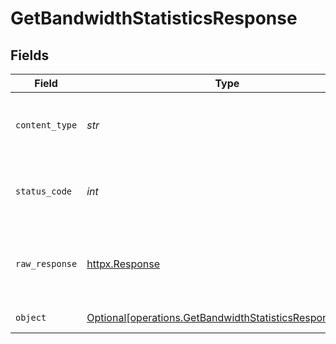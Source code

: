 # GetBandwidthStatisticsResponse


## Fields

| Field                                                                                                                    | Type                                                                                                                     | Required                                                                                                                 | Description                                                                                                              |
| ------------------------------------------------------------------------------------------------------------------------ | ------------------------------------------------------------------------------------------------------------------------ | ------------------------------------------------------------------------------------------------------------------------ | ------------------------------------------------------------------------------------------------------------------------ |
| `content_type`                                                                                                           | *str*                                                                                                                    | :heavy_check_mark:                                                                                                       | HTTP response content type for this operation                                                                            |
| `status_code`                                                                                                            | *int*                                                                                                                    | :heavy_check_mark:                                                                                                       | HTTP response status code for this operation                                                                             |
| `raw_response`                                                                                                           | [httpx.Response](https://www.python-httpx.org/api/#response)                                                             | :heavy_check_mark:                                                                                                       | Raw HTTP response; suitable for custom response parsing                                                                  |
| `object`                                                                                                                 | [Optional[operations.GetBandwidthStatisticsResponseBody]](../../models/operations/getbandwidthstatisticsresponsebody.md) | :heavy_minus_sign:                                                                                                       | Bandwidth Statistics                                                                                                     |